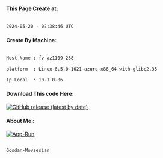 
   
#### This Page Create at:

```bash

2024-05-20 - 02:38:46 UTC

```

#### Create By Machine:

```bash

Host Name : fv-az1109-238

platform  : Linux-6.5.0-1021-azure-x86_64-with-glibc2.35

Ip Local  : 10.1.0.86

```
#### Download This code Here:

[![GitHub release (latest by date)](https://img.shields.io/github/v/release/Gosdan-Movsesian/Gosdan?style=for-the-badge&label=Download)](https://github.com/Gosdan-Movsesian/Gosdan/releases) 

</p> 

#### About Me :

[![App-Run](https://github.com/Gosdan-Movsesian/Gosdan/actions/workflows/App-Run.yml/badge.svg)](https://github.com/Gosdan-Movsesian/Gosdan/actions/workflows/App-Run.yml)

```bash

Gosdan-Movsesian

```

